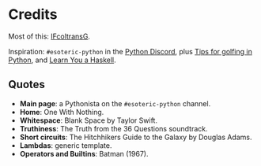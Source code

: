 # Credits
Most of this: [IFcoltransG](https://github.com/IFcoltransG).

Inspiration: `#esoteric-python` in the [Python Discord](https://discord.gg/python), plus [Tips for golfing in Python](https://codegolf.stackexchange.com/q/54), and [Learn You a Haskell](learnyouahaskell.com).

## Quotes
- **Main page**: a Pythonista on the `#esoteric-python` channel.
- **Home**: One With Nothing.
- **Whitespace**: Blank Space by Taylor Swift.
- **Truthiness**: The Truth from the 36 Questions soundtrack.
- **Short circuits**: The Hitchhikers Guide to the Galaxy by Douglas Adams.
- **Lambdas**: generic template.
- **Operators and Builtins**: Batman (1967).
